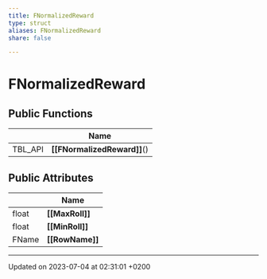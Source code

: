 ```yaml
---
title: FNormalizedReward
type: struct
aliases: FNormalizedReward
share: false

---
```


# FNormalizedReward





## Public Functions

|                | Name           |
| -------------- | -------------- |
| TBL_API | **[[FNormalizedReward]]**() |

## Public Attributes

|                | Name           |
| -------------- | -------------- |
| float | **[[MaxRoll]]**  |
| float | **[[MinRoll]]**  |
| FName | **[[RowName]]**  |

-------------------------------

Updated on 2023-07-04 at 02:31:01 +0200